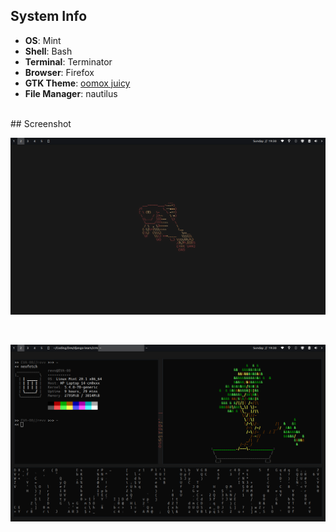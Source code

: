 ## System Info
+ **OS**: Mint
+ **Shell**: Bash
+ **Terminal**: Terminator
+ **Browser**: Firefox
+ **GTK Theme**: [oomox juicy](https://github.com/caffeine01/arch-monochrome)
+ **File Manager**: nautilus

<br>
## Screenshot

<p align="center">
        <img src="/screenshot/Screenshot_2021-04-04_19-30-39.png" />
</p>

<br>

<p align="center">
        <img src="/screenshot/Screenshot_2021-04-04_19-30-20.png" />
</p>
